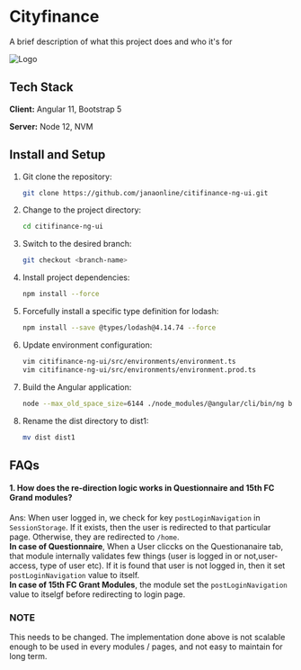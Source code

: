 # Cityfinance

A brief description of what this project does and who it's for

![Logo](https://cityfinance.in/assets/M%20FIGMA/city-finance-ranking.png)

## Tech Stack

**Client:** Angular 11, Bootstrap 5 

**Server:** Node 12, NVM

## Install and Setup

1. Git clone the repository:

   ```bash
   git clone https://github.com/janaonline/citifinance-ng-ui.git
   ```

2. Change to the project directory:

   ```bash
   cd citifinance-ng-ui
   ```

3. Switch to the desired branch:

   ```bash
   git checkout <branch-name>
   ```

4. Install project dependencies:

   ```bash
   npm install --force
   ```

5. Forcefully install a specific type definition for lodash:

   ```bash
   npm install --save @types/lodash@4.14.74 --force
   ```

6. Update environment configuration:

   ```bash
   vim citifinance-ng-ui/src/environments/environment.ts
   vim citifinance-ng-ui/src/environments/environment.prod.ts
   ```

7. Build the Angular application:
   ```bash
   node --max_old_space_size=6144 ./node_modules/@angular/cli/bin/ng build --prod
   ```
8. Rename the dist directory to dist1:
   ```bash
   mv dist dist1
   ```

## FAQs

#### 1. How does the re-direction logic works in Questionnaire and 15th FC Grand modules?

Ans: When user logged in, we check for key `postLoginNavigation` in `SessionStorage`. If it exists, then
the user is redirected to that particular page. Otherwise, they are redirected to `/home`.  
 **In case of Questionnaire**, When a User cliccks on the Questionanaire tab, that module internally validates few things (user is logged in or not,user-access, type of user etc). If it is found that user is not logged in, then it set `postLoginNavigation` value to itself.  
 **In case of 15th FC Grant Modules**, the module set the `postLoginNavigation` value to itselgf before redirecting to login page.

### NOTE

This needs to be changed. The implementation done above is not scalable enough to be used in every modules / pages, and not easy to maintain for long term.
